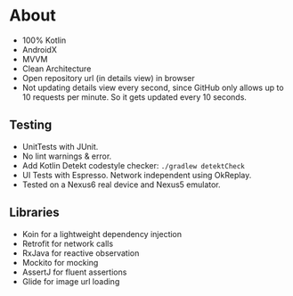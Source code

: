 # About
* 100% Kotlin
* AndroidX
* MVVM
* Clean Architecture
* Open repository url (in details view) in browser
* Not updating details view every second, since GitHub only allows up to
10 requests per minute. So it gets updated every 10 seconds.

## Testing
* UnitTests with JUnit.
* No lint warnings & error.
* Add Kotlin Detekt codestyle checker: `./gradlew detektCheck`
* UI Tests with Espresso. Network independent using OkReplay.
* Tested on a Nexus6 real device and Nexus5 emulator.

## Libraries
* Koin for a lightweight dependency injection
* Retrofit for network calls
* RxJava for reactive observation
* Mockito for mocking
* AssertJ for fluent assertions
* Glide for image url loading